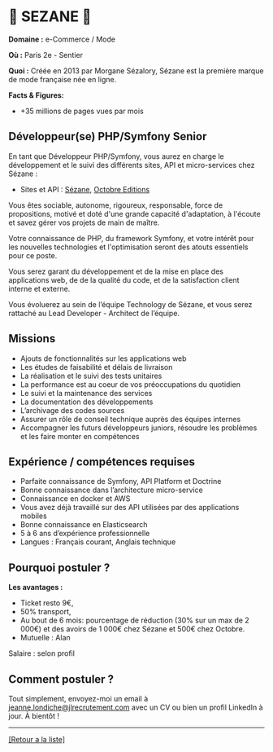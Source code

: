 # 👚 SEZANE 👚

**Domaine :**  e-Commerce / Mode

**Où :** Paris 2e - Sentier

**Quoi :** Créée en 2013 par Morgane Sézalory, Sézane est la première marque de mode française née en ligne.

**Facts & Figures:**

* +35 millions de pages vues par mois

## Développeur(se) PHP/Symfony Senior

En tant que Développeur PHP/Symfony, vous aurez en charge le développement et le suivi des différents sites, API et micro-services chez Sézane :

* Sites et API : <a href="https://www.sezane.com/fr">Sézane</a>, <a href="https://www.octobre-editions.com/fr">Octobre Editions</a>

Vous êtes sociable, autonome, rigoureux, responsable, force de propositions, motivé et doté d'une grande capacité d'adaptation, à l'écoute et savez gérer vos projets de main de maître.

Votre connaissance de PHP, du framework Symfony, et votre intérêt pour les nouvelles technologies et l'optimisation seront des atouts essentiels pour ce poste.

Vous serez garant du développement et de la mise en place des applications web, de de la qualité du code, et de la satisfaction client interne et externe.

Vous évoluerez au sein de l’équipe Technology de Sézane, et vous serez rattaché au Lead Developer - Architect de l’équipe.

## Missions

* Ajouts de fonctionnalités sur les applications web
* Les études de faisabilité et délais de livraison
* La réalisation et le suivi des tests unitaires
* La performance est au coeur de vos préoccupations du quotidien
* Le suivi et la maintenance des services
* La documentation des développements
* L’archivage des codes sources
* Assurer un rôle de conseil technique auprès des équipes internes
* Accompagner les futurs développeurs juniors, résoudre les problèmes et les faire monter en
compétences

## Expérience / compétences requises

* Parfaite connaissance de Symfony, API Platform et Doctrine
* Bonne connaissance dans l’architecture micro-service
* Connaissance en docker et AWS
* Vous avez déjà travaillé sur des API utilisées par des applications mobiles 
* Bonne connaissance en Elasticsearch
* 5 à 6 ans d’expérience professionnelle
* Langues : Français courant, Anglais technique

## Pourquoi postuler ?

**Les avantages :** 

* Ticket resto 9€, 
* 50% transport, 
* Au bout de 6 mois: pourcentage de réduction (30% sur un max de 2 000€) et des avoirs de 1 000€ chez Sézane et 500€ chez Octobre.
* Mutuelle : Alan

Salaire : selon profil

## Comment postuler ?

Tout simplement, envoyez-moi un email à jeanne.londiche@jlrecrutement.com avec un CV ou bien un profil LinkedIn à jour. À bientôt ! 

----
<a href="https://github.com/jlondiche/job-board-php/blob/master/README.md">[Retour a la liste]</a>
